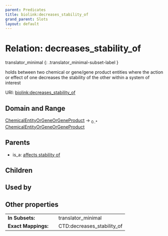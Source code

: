```yaml
---
parent: Predicates
title: biolink:decreases_stability_of
grand_parent: Slots
layout: default
---
```


# Relation: decreases_stability_of

translator_minimal
{: .translator_minimal-subset-label }


holds between two chemical or gene/gene product entities  where the action or effect of one decreases the stability of the other within a system of interest

URI: [biolink:decreases_stability_of](https://w3id.org/biolink/vocab/decreases_stability_of)

## Domain and Range

[ChemicalEntityOrGeneOrGeneProduct](ChemicalEntityOrGeneOrGeneProduct.md) ->  <sub>0..\*</sub> [ChemicalEntityOrGeneOrGeneProduct](ChemicalEntityOrGeneOrGeneProduct.md)

## Parents

 *  is_a: [affects stability of](affects_stability_of.md)

## Children


## Used by


## Other properties

|  |  |  |
| --- | --- | --- |
| **In Subsets:** | | translator_minimal |
| **Exact Mappings:** | | CTD:decreases_stability_of |


